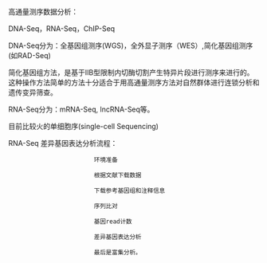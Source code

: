 高通量测序数据分析：


DNA-Seq，RNA-Seq，ChIP-Seq

DNA-Seq分为：全基因组测序(WGS)，全外显子测序（WES）,简化基因组测序(如RAD-Seq)

简化基因组方法，是基于ⅡB型限制内切酶切割产生特异片段进行测序来进行的。这种操作方法简单的方法十分适合于用高通量测序方法对自然群体进行连锁分析和遗传变异筛查。



RNA-Seq分为：mRNA-Seq, lncRNA-Seq等。

目前比较火的单细胞序(single-cell Sequencing)

RNA-Seq 差异基因表达分析流程：

                            环境准备 
                            
                            根据文献下载数据
                            
                            下载参考基因组和注释信息
                            
                            序列比对
                            
                            基因read计数
                            
                            差异基因表达分析
                            
                            最后是富集分析。
                            


